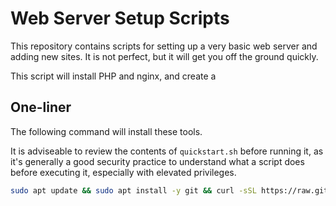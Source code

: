 # Web Server Setup Scripts

This repository contains scripts for setting up a very basic web server and adding new sites. It is not perfect, but it will get you off the ground quickly.

This script will install PHP and nginx, and create a 

## One-liner

The following command will install these tools.

It is adviseable to review the contents of `quickstart.sh` before running it, as it's generally a good security practice to understand what a script does before executing it, especially with elevated privileges.

```bash
sudo apt update && sudo apt install -y git && curl -sSL https://raw.githubusercontent.com/joby-lol/webserver-setup/main/quickstart.sh | bash
```
